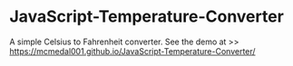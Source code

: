 # JavaScript-Temperature-Converter
A simple Celsius to Fahrenheit converter.
See the demo at >> https://mcmedal001.github.io/JavaScript-Temperature-Converter/
